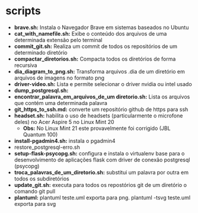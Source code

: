 # scripts

* **brave.sh:** Instala o Navegador Brave em sistemas baseados no Ubuntu
* **cat_with_namefile.sh:** Exibe o conteúdo dos arquivos de uma determinada extensão pelo terminal
* **commit_git.sh:** Realiza um commit de todos os repositórios de um determinado diretório
* **compactar_diretorios.sh:** Compacta todos os diretórios de forma recursiva
* **dia_diagram_to_png.sh:** Transforma arquivos .dia de um diretório em arquivos de imagens no formato png
* **driver-video.sh:** Lista e permite selecionar o driver nvidia ou intel usado 
* **dump_postgresql.sh:**
* **encontrar_palavra_em_arquivos_de_um diretorio.sh:** Lista os arquivos que contém uma determinada palavra
* **git_https_to_ssh.md:** converte um repositório github de https para ssh
* **headset.sh:** habilita o uso de headsets (particularmente o microfone deles) no Acer Aspire 5 no Linux Mint 20 
    * **Obs:** No Linux Mint 21 este provavelmente foi corrigido (JBL Quantum 100)
* **install-pgadmin4.sh:** instala o pgadmin4
* restore_postgresql-erro.sh
* **setup-flask-psycopg.sh:** configura e instala o virtualenv base para o desenvolvimento de aplicações flask com driver de conexão postgresql (psycopg)
* **troca_palavras_de_um_diretorio.sh:** substitui um palavra por outra em todos os subdiretórios
* **update_git.sh:** executa para todos os repostórios git de um diretório o comando git pull
* **plantuml:**  plantuml teste.uml exporta para png. plantuml -tsvg teste.uml exporta para svg
